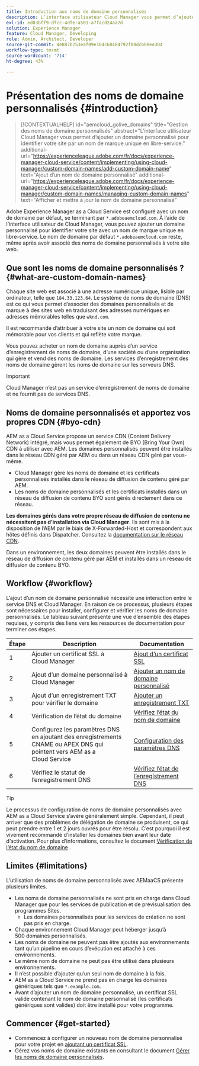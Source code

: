 ```yaml
---
title: Introduction aux noms de domaine personnalisés
description: L’interface utilisateur Cloud Manager vous permet d’ajouter un domaine personnalisé pour identifier votre site par un nom de marque unique en libre-service.
exl-id: ed03bff9-dfcc-4dfe-a501-a7facd24aa7d
solution: Experience Manager
feature: Cloud Manager, Developing
role: Admin, Architect, Developer
source-git-commit: 4e887b753eaf09e104c68484792f00dcb08ee304
workflow-type: tm+mt
source-wordcount: '714'
ht-degree: 43%

---
```



# Présentation des noms de domaine personnalisés {#introduction}

>[!CONTEXTUALHELP]
>id="aemcloud_golive_domains"
>title="Gestion des noms de domaine personnalisés"
>abstract="L’interface utilisateur Cloud Manager vous permet d’ajouter un domaine personnalisé pour identifier votre site par un nom de marque unique en libre-service."
>additional-url="https://experienceleague.adobe.com/fr/docs/experience-manager-cloud-service/content/implementing/using-cloud-manager/custom-domain-names/add-custom-domain-name" text="Ajout d’un nom de domaine personnalisé"
>additional-url="https://experienceleague.adobe.com/fr/docs/experience-manager-cloud-service/content/implementing/using-cloud-manager/custom-domain-names/managing-custom-domain-names" text="Afficher et mettre à jour le nom de domaine personnalisé"

Adobe Experience Manager as a Cloud Service est configuré avec un nom de domaine par défaut, se terminant par `*.adobeaemcloud.com`. À l’aide de l’interface utilisateur de Cloud Manager, vous pouvez ajouter un domaine personnalisé pour identifier votre site avec un nom de marque unique en libre-service. Le nom de domaine par défaut `*.adobeaemcloud.com` reste, même après avoir associé des noms de domaine personnalisés à votre site web.

## Que sont les noms de domaine personnalisés ? {#what-are-custom-domain-names}

Chaque site web est associé à une adresse numérique unique, lisible par ordinateur, telle que `184.33.123.64`. Le système de noms de domaine (DNS) est ce qui vous permet d’associer des domaines personnalisés et de marque à des sites web en traduisant des adresses numériques en adresses mémorables telles que `wknd.com`.

Il est recommandé d’attribuer à votre site un nom de domaine qui soit mémorable pour vos clients et qui reflète votre marque.

Vous pouvez acheter un nom de domaine auprès d’un service d’enregistrement de noms de domaine, d’une société ou d’une organisation qui gère et vend des noms de domaine. Les services d’enregistrement des noms de domaine gèrent les noms de domaine sur les serveurs DNS.

>[!IMPORTANT]
>
>Cloud Manager n’est pas un service d’enregistrement de noms de domaine et ne fournit pas de services DNS.

## Noms de domaine personnalisés et apportez vos propres CDN {#byo-cdn}

AEM as a Cloud Service propose un service CDN (Content Delivery Network) intégré, mais vous permet également de BYO (Bring Your Own) CDN à utiliser avec AEM. Les domaines personnalisés peuvent être installés dans le réseau CDN géré par AEM ou dans un réseau CDN géré par vous-même.

* Cloud Manager gère les noms de domaine et les certificats personnalisés installés dans le réseau de diffusion de contenu géré par AEM.
* Les noms de domaine personnalisés et les certificats installés dans un réseau de diffusion de contenu BYO sont gérés directement dans ce réseau.

**Les domaines gérés dans votre propre réseau de diffusion de contenu ne nécessitent pas d’installation via Cloud Manager**. Ils sont mis à la disposition de l’AEM par le biais de X-Forwarded-Host et correspondent aux hôtes définis dans Dispatcher. Consultez la [documentation sur le réseau CDN](/help/implementing/dispatcher/cdn.md).

Dans un environnement, les deux domaines peuvent être installés dans le réseau de diffusion de contenu géré par AEM et installés dans un réseau de diffusion de contenu BYO.

## Workflow {#workflow}

L’ajout d’un nom de domaine personnalisé nécessite une interaction entre le service DNS et Cloud Manager. En raison de ce processus, plusieurs étapes sont nécessaires pour installer, configurer et vérifier les noms de domaine personnalisés. Le tableau suivant présente une vue d’ensemble des étapes requises, y compris des liens vers les ressources de documentation pour terminer ces étapes.

| Étape | Description | Documentation |
|---|---|---|
| 1 | Ajouter un certificat SSL à Cloud Manager | [Ajout d’un certificat SSL](/help/implementing/cloud-manager/managing-ssl-certifications/add-ssl-certificate.md) |
| 2 | Ajout d’un domaine personnalisé à Cloud Manager | [Ajouter un nom de domaine personnalisé](/help/implementing/cloud-manager/custom-domain-names/add-custom-domain-name.md) |
| 3 | Ajout d’un enregistrement TXT pour vérifier le domaine | [Ajouter un enregistrement TXT](/help/implementing/cloud-manager/custom-domain-names/add-text-record.md) |
| 4 | Vérification de l’état du domaine | [Vérifiez l’état du nom de domaine](/help/implementing/cloud-manager/custom-domain-names/check-domain-name-status.md) |
| 5 | Configurez les paramètres DNS en ajoutant des enregistrements CNAME ou APEX DNS qui pointent vers AEM as a Cloud Service | [Configuration des paramètres DNS](/help/implementing/cloud-manager/custom-domain-names/configure-dns-settings.md) |
| 6 | Vérifiez le statut de l’enregistrement DNS | [ Vérifiez l’état de l’enregistrement DNS ](/help/implementing/cloud-manager/custom-domain-names/check-dns-record-status.md) |

>[!TIP]
>
>Le processus de configuration de noms de domaine personnalisés avec AEM as a Cloud Service s’avère généralement simple. Cependant, il peut arriver que des problèmes de délégation de domaine se produisent, ce qui peut prendre entre 1 et 2 jours ouvrés pour être résolu. C’est pourquoi il est vivement recommandé d’installer les domaines bien avant leur date d’activation. Pour plus d’informations, consultez le document [Vérification de l’état du nom de domaine](/help/implementing/cloud-manager/custom-domain-names/check-domain-name-status.md) .

## Limites {#limitations}

L’utilisation de noms de domaine personnalisés avec AEMaaCS présente plusieurs limites.

* Les noms de domaine personnalisés ne sont pris en charge dans Cloud Manager que pour les services de publication et de prévisualisation des programmes Sites.
   * Les domaines personnalisés pour les services de création ne sont pas pris en charge.
* Chaque environnement Cloud Manager peut héberger jusqu’à 500 domaines personnalisés.
* Les noms de domaine ne peuvent pas être ajoutés aux environnements tant qu’un pipeline en cours d’exécution est attaché à ces environnements.
* Le même nom de domaine ne peut pas être utilisé dans plusieurs environnements.
* Il n’est possible d’ajouter qu’un seul nom de domaine à la fois.
* AEM as a Cloud Service ne prend pas en charge les domaines génériques tels que `*.example.com`.
* Avant d’ajouter un nom de domaine personnalisé, un certificat SSL valide contenant le nom de domaine personnalisé (les certificats génériques sont valides) doit être installé pour votre programme.

## Commencer {#get-started}

* Commencez à configurer un nouveau nom de domaine personnalisé pour votre projet en [ajoutant un certificat SSL](/help/implementing/cloud-manager/managing-ssl-certifications/add-ssl-certificate.md).
* Gérez vos noms de domaine existants en consultant le document [Gérer les noms de domaine personnalisés](/help/implementing/cloud-manager/custom-domain-names/managing-custom-domain-names.md).
